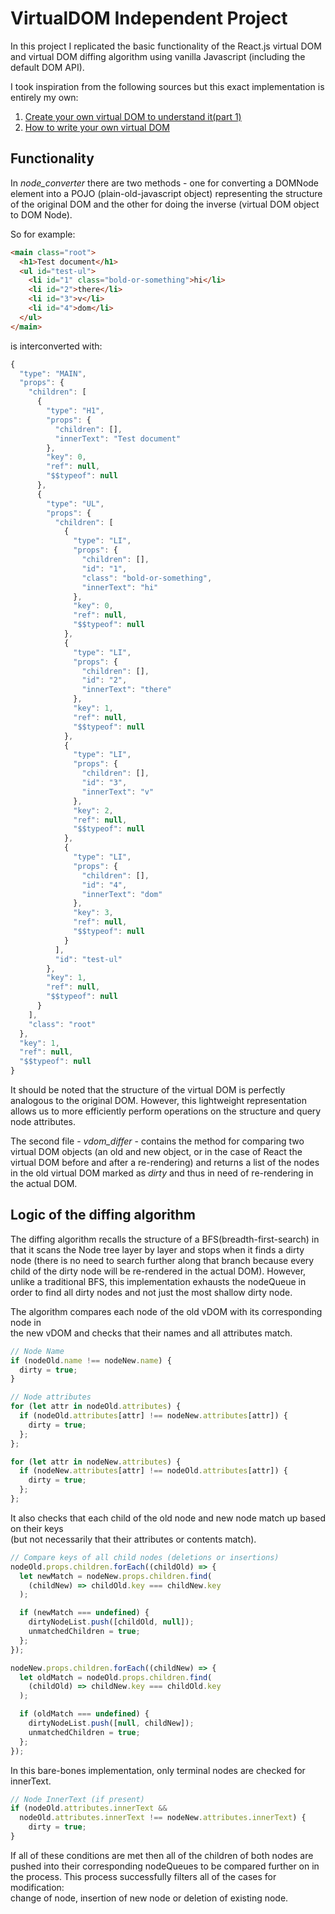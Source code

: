 # VirtualDOM Independent Project  
In this project I replicated the basic functionality of the React.js virtual DOM and virtual DOM diffing algorithm using vanilla Javascript (including the default DOM API).  

I took inspiration from the following sources but this exact implementation is entirely my own:  
1. [Create your own virtual DOM to understand it(part 1)](https://aibolik.github.io/blog/create-your-own-virtual-dom-to-understand-it-part-1)  
2. [How to write your own virtual DOM](https://medium.com/@deathmood/how-to-write-your-own-virtual-dom-ee74acc13060)  

## Functionality  
In *node_converter* there are two methods - one for converting a DOMNode element into a POJO (plain-old-javascript object) representing the structure of the original DOM and the other for doing the inverse (virtual DOM object to DOM Node).  

So for example:
```html
<main class="root">
  <h1>Test document</h1>
  <ul id="test-ul">
    <li id="1" class="bold-or-something">hi</li>
    <li id="2">there</li>
    <li id="3">v</li>
    <li id="4">dom</li>
  </ul>
</main>
```

is interconverted with:

```javascript
{
  "type": "MAIN",
  "props": {
    "children": [
      {
        "type": "H1",
        "props": {
          "children": [],
          "innerText": "Test document"
        },
        "key": 0,
        "ref": null,
        "$$typeof": null
      },
      {
        "type": "UL",
        "props": {
          "children": [
            {
              "type": "LI",
              "props": {
                "children": [],
                "id": "1",
                "class": "bold-or-something",
                "innerText": "hi"
              },
              "key": 0,
              "ref": null,
              "$$typeof": null
            },
            {
              "type": "LI",
              "props": {
                "children": [],
                "id": "2",
                "innerText": "there"
              },
              "key": 1,
              "ref": null,
              "$$typeof": null
            },
            {
              "type": "LI",
              "props": {
                "children": [],
                "id": "3",
                "innerText": "v"
              },
              "key": 2,
              "ref": null,
              "$$typeof": null
            },
            {
              "type": "LI",
              "props": {
                "children": [],
                "id": "4",
                "innerText": "dom"
              },
              "key": 3,
              "ref": null,
              "$$typeof": null
            }
          ],
          "id": "test-ul"
        },
        "key": 1,
        "ref": null,
        "$$typeof": null
      }
    ],
    "class": "root"
  },
  "key": 1,
  "ref": null,
  "$$typeof": null
}
```

It should be noted that the structure of the virtual DOM is perfectly analogous to the original DOM. However, this lightweight representation allows us to more efficiently perform operations on the structure and query node attributes.  

The second file - *vdom_differ* - contains the method for comparing two virtual DOM objects (an old and new object, or in the case of React the virtual DOM before and after a re-rendering) and returns a list of the nodes in the old virtual DOM marked as _dirty_ and thus in need of re-rendering in the actual DOM.  

## Logic of the diffing algorithm  
The diffing algorithm recalls the structure of a BFS(breadth-first-search) in that it scans the Node tree layer by layer and stops when it finds a dirty node (there is no need to search further along that branch because every child of the dirty node will be re-rendered in the actual DOM). However, unlike a traditional BFS, this implementation exhausts the nodeQueue in order to find all dirty nodes and not just the most shallow dirty node.

The algorithm compares each node of the old vDOM with its corresponding node in  
the new vDOM and checks that their names and all attributes match.
```javascript
// Node Name
if (nodeOld.name !== nodeNew.name) {
  dirty = true;
}

// Node attributes
for (let attr in nodeOld.attributes) {
  if (nodeOld.attributes[attr] !== nodeNew.attributes[attr]) {
    dirty = true;
  };
};

for (let attr in nodeNew.attributes) {
  if (nodeNew.attributes[attr] !== nodeOld.attributes[attr]) {
    dirty = true;
  };
};
```
It also checks that each child of the old node and new node match up based on their keys  
(but not necessarily that their attributes or contents match).
```javascript
// Compare keys of all child nodes (deletions or insertions)
nodeOld.props.children.forEach((childOld) => {
  let newMatch = nodeNew.props.children.find(
    (childNew) => childOld.key === childNew.key
  );

  if (newMatch === undefined) {
    dirtyNodeList.push([childOld, null]);
    unmatchedChildren = true;
  };
});

nodeNew.props.children.forEach((childNew) => {
  let oldMatch = nodeOld.props.children.find(
    (childOld) => childNew.key === childOld.key
  );

  if (oldMatch === undefined) {
    dirtyNodeList.push([null, childNew]);
    unmatchedChildren = true;
  };
});
```
In this bare-bones implementation, only terminal nodes are checked for innerText.  
```javascript
// Node InnerText (if present)
if (nodeOld.attributes.innerText &&
  nodeOld.attributes.innerText !== nodeNew.attributes.innerText) {
    dirty = true;
}
```
If all of these conditions are met then all of the children of both nodes are pushed into their corresponding nodeQueues to be compared further on in the process. This process successfully filters all of the cases for modification:  
change of node, insertion of new node or deletion of existing node.  
